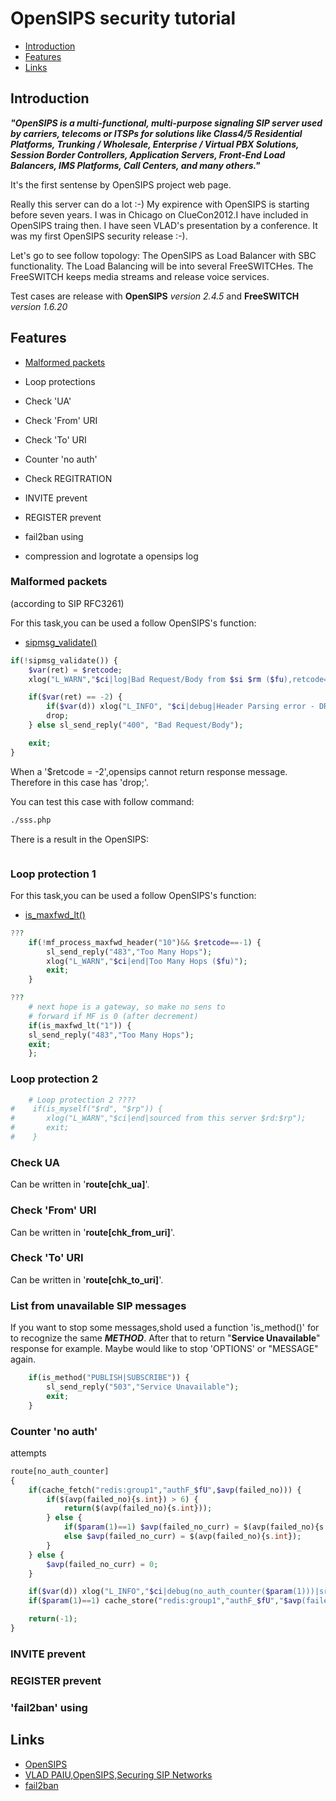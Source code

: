 # OpenSIPS security tutorial

* [Introduction](#Introduction)
* [Features](#Features)
* [Links](#Links)

## Introduction

_**"OpenSIPS is a multi-functional, multi-purpose signaling SIP server used by carriers, 
telecoms or ITSPs for solutions like Class4/5 Residential Platforms, 
Trunking / Wholesale, Enterprise / Virtual PBX Solutions, Session Border Controllers, 
Application Servers, Front-End Load Balancers, IMS Platforms, Call Centers, and many others."**_

It's the first sentense by OpenSIPS project web page.

Really this server can do a lot :-)
My expirence with OpenSIPS is starting before seven years.
I was in Chicago on ClueCon2012.I have included in OpenSIPS traing then.
I have seen VLAD's presentation by a conference.
It was my first OpenSIPS security release :-).

Let's go to see follow topology: The OpenSIPS as Load Balancer with SBC functionality.
The Load Balancing will be into several FreeSWITCHes.
The FreeSWITCH keeps media streams and release voice services.

Test cases are release with **OpenSIPS** _version 2.4.5_ and **FreeSWITCH** _version 1.6.20_

## Features

* [Malformed packets](#malformed-packets)
* Loop protections
* Check 'UA'
* Check 'From' URI
* Check 'To' URI
* Counter 'no auth'
* Check REGITRATION
* INVITE prevent
* REGISTER prevent

* fail2ban using
* compression and logrotate a opensips log

### Malformed packets 
(according to SIP RFC3261)

For this task,you can be used a follow OpenSIPS's function:

* [sipmsg_validate()](https://opensips.org/html/docs/modules/2.4.x/sipmsgops.html#func_sipmsg_validate)

``` php
if(!sipmsg_validate()) {
    $var(ret) = $retcode;
    xlog("L_WARN","$ci|log|Bad Request/Body from $si $rm ($fu),retcode=$var(ret)");

    if($var(ret) == -2) {
        if($var(d)) xlog("L_INFO", "$ci|debug|Header Parsing error - DROP!");
        drop;
    } else sl_send_reply("400", "Bad Request/Body");

    exit;
}
```

When a '$retcode = -2',opensips cannot return response message.
Therefore in this case has 'drop;'.

You can test this case with follow command:

``` bash
./sss.php 

```

There is a result in the OpenSIPS:

``` bash

```

### Loop protection 1

For this task,you can be used a follow OpenSIPS's function:

* [is_maxfwd_lt()](https://opensips.org/html/docs/modules/2.4.x/maxfwd.html#func_is_maxfwd_lt)


``` php
???
    if(!mf_process_maxfwd_header("10")&& $retcode==-1) {
        sl_send_reply("483","Too Many Hops");
        xlog("L_WARN","$ci|end|Too Many Hops ($fu)");
        exit;
    }

???
    # next hope is a gateway, so make no sens to
    # forward if MF is 0 (after decrement)
    if(is_maxfwd_lt("1")) {
	sl_send_reply("483","Too Many Hops");
	exit;
    };

```


### Loop protection 2

``` php
    # Loop protection 2 ????
#    if(is_myself("$rd", "$rp")) {
#       xlog("L_WARN","$ci|end|sourced from this server $rd:$rp");
#       exit;
#    }

```

### Check UA

Can be written in '**route[chk_ua]**'.


### Check 'From' URI

Can be written in '**route[chk_from_uri]**'.

### Check 'To' URI

Can be written in '**route[chk_to_uri]**'.


### List from unavailable SIP messages 

If you want to stop some messages,shold used a function 'is_method()' for to recognize the same _**METHOD**_.
After that to return "**Service Unavailable**" response for example.
Maybe would like to stop 'OPTIONS' or "MESSAGE" again.

``` php
    if(is_method("PUBLISH|SUBSCRIBE")) {
        sl_send_reply("503","Service Unavailable");
        exit;
    }
```

### Counter 'no auth'

attempts

``` php
route[no_auth_counter]
{
    if(cache_fetch("redis:group1","authF_$fU",$avp(failed_no))) {
        if($(avp(failed_no){s.int}) > 6) {
            return($(avp(failed_no){s.int}));
        } else {
            if($param(1)==1) $avp(failed_no_curr) = $(avp(failed_no){s.int}) + 1;
            else $avp(failed_no_curr) = $(avp(failed_no){s.int});
        }
    } else {
        $avp(failed_no_curr) = 0;
    }

    if($var(d)) xlog("L_INFO","$ci|debug(no_auth_counter($param(1)))|src_ip: $si,authF: $fU,counter: $avp(failed_no_curr)");
    if($param(1)==1) cache_store("redis:group1","authF_$fU","$avp(failed_no_curr)",300);

    return(-1);
}
```

### INVITE prevent

### REGISTER prevent

### 'fail2ban' using


## Links

* [OpenSIPS](https://opensips.org/)
* [VLAD PAIU,OpenSIPS,Securing SIP Networks](https://opensips.org/pub/events/2012-08-07_ClueCon_Chicago/VLAD_PAIU-OpenSIPS-Securing_SIP_Networks.pdf)
* [fail2ban](https://github.com/fail2ban/fail2ban)


